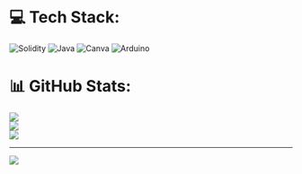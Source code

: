 
# 💻 Tech Stack:
![Solidity](https://img.shields.io/badge/Solidity-%23363636.svg?style=plastic&logo=solidity&logoColor=white) ![Java](https://img.shields.io/badge/java-%23ED8B00.svg?style=plastic&logo=openjdk&logoColor=white) ![Canva](https://img.shields.io/badge/Canva-%2300C4CC.svg?style=plastic&logo=Canva&logoColor=white) ![Arduino](https://img.shields.io/badge/-Arduino-00979D?style=plastic&logo=Arduino&logoColor=white)
# 📊 GitHub Stats:
![](https://github-readme-stats.vercel.app/api?username=SunilBaghel002&theme=github_dark&hide_border=true&include_all_commits=true&count_private=true)<br/>
![](https://nirzak-streak-stats.vercel.app/?user=SunilBaghel002&theme=github_dark&hide_border=true)<br/>
![](https://github-readme-stats.vercel.app/api/top-langs/?username=SunilBaghel002&theme=github_dark&hide_border=true&include_all_commits=true&count_private=true&layout=compact)

---
[![](https://visitcount.itsvg.in/api?id=SunilBaghel002&icon=6&color=5)](https://visitcount.itsvg.in)

<!-- Proudly created with GPRM ( https://gprm.itsvg.in ) -->